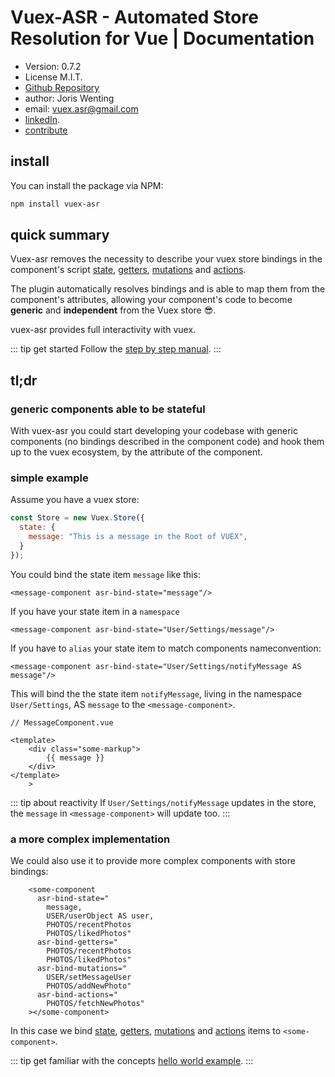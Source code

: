 # Vuex-ASR - Automated Store Resolution for Vue | Documentation

* Version: 0.7.2
* License M.I.T.
* [Github Repository](https://github.com/vuex-asr/vuex-asr)
* author: Joris Wenting
* email: vuex.asr@gmail.com
* [linkedIn](https://www.linkedin.com/in/joriswenting/).
* [contribute](./helpers/contribute.html)

## install

You can install the package via NPM:

```bash
npm install vuex-asr
```


## quick summary

Vuex-asr removes the necessity to describe your vuex store bindings in the component's script [state](./learn-by-example/hello-world-example.html), [getters](./learn-by-example/getters-example.html), [mutations](./learn-by-example/mutations.html) and [actions](./learn-by-example/actions.html). 

The plugin automatically resolves  bindings and is able to map them from the component's attributes, allowing your component's code to become **generic** and **independent** from the Vuex store :sunglasses:.

vuex-asr provides full interactivity with vuex.

::: tip get started
Follow the [step by step manual](./learn-by-example/prerequisite.html).
:::

## tl;dr

### generic components able to be stateful

With vuex-asr you could start developing your codebase with generic components (no bindings described in the component code) and hook them up to the vuex ecosystem, by the attribute of the component.

### simple example

Assume you have a vuex store:

```javascript
const Store = new Vuex.Store({
  state: {
    message: "This is a message in the Root of VUEX",
  }
});
```

You could bind the state item `message` like this:

```vue
<message-component asr-bind-state="message"/>
```

If you have your state item in a `namespace`

```vue
<message-component asr-bind-state="User/Settings/message"/>
```

If you have to `alias` your state item to match components nameconvention:

```vue
<message-component asr-bind-state="User/Settings/notifyMessage AS message"/>
```

This will bind the the state item `notifyMessage`, living in the namespace `User/Settings`, AS `message` to the `<message-component>`. 

```vue{5}
// MessageComponent.vue

<template>    
    <div class="some-markup">
        {{ message }}
    </div>
</template>
    >
```

::: tip about reactivity
If `User/Settings/notifyMessage` updates in the store, the `message` in `<message-component>` will update too.
:::

### a more complex implementation

We could also use it to provide more complex components with store bindings:

```vue{2,7,10,13}
    <some-component
      asr-bind-state="
        message, 
        USER/userObject AS user,
        PHOTOS/recentPhotos
        PHOTOS/likedPhotos"
      asr-bind-getters="
        PHOTOS/recentPhotos
        PHOTOS/likedPhotos"
      asr-bind-mutations="
        USER/setMessageUser
        PHOTOS/addNewPhoto"
      asr-bind-actions="
        PHOTOS/fetchNewPhotos"
    ></some-component>
```

In this case we bind [state](./learn-by-example/hello-world-example.html), [getters](./learn-by-example/getters-example.html), [mutations](./learn-by-example/mutations.html) and [actions](./learn-by-example/actions.html) items to `<some-component>`. 

::: tip get familiar with the concepts
[hello world example](./learn-by-example/hello-world-example.html).
:::